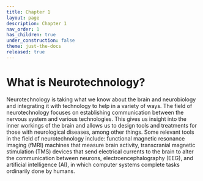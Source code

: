 ```yaml
---
title: Chapter 1
layout: page
description: Chapter 1
nav_order: 1
has_children: true
under_construction: false
theme: just-the-docs
released: true
---
```


# What is Neurotechnology?

Neurotechnology is taking what we know about the brain and neurobiology and integrating it with technology to help in a variety of ways. The field of neurotechnology focuses on establishing communication between the nervous system and various technologies. This gives us insight into the inner workings of the brain and allows us to design tools and treatments for those with neurological diseases, among other things. Some relevant tools in the field of neurotechnology include: functional magnetic resonance imaging (fMRI) machines that measure brain activity, transcranial magnetic stimulation (TMS) devices that send electrical currents to the brain to alter the communication between neurons, electroencephalography (EEG), and artificial intelligence (AI), in which computer systems complete tasks ordinarily done by humans.
